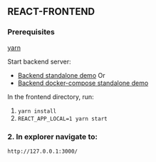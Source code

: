 ## REACT-FRONTEND

### Prerequisites

[yarn](https://classic.yarnpkg.com/en/docs/install/#debian-stable)

Start backend server:
* [Backend standalone demo](../backend/StandAloneDemo.md)
Or
* [Backend docker-compose standalone demo](../backend/StandAloneDemoDC.md)

In the frontend directory, run:

1. `yarn install`
2. `REACT_APP_LOCAL=1 yarn start`

### 2. In explorer navigate to:

```
http://127.0.0.1:3000/
```